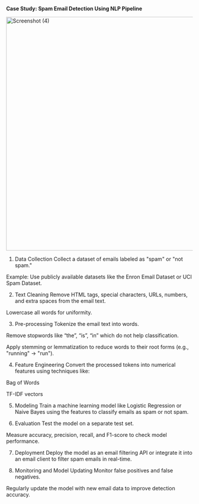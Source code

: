 **Case Study: Spam Email Detection Using NLP Pipeline**


<img width="860" height="630" alt="Screenshot (4)" src="https://github.com/user-attachments/assets/a7c30ae8-f692-4d75-bb96-2573064b5684" />

1. Data Collection
Collect a dataset of emails labeled as "spam" or "not spam."

Example: Use publicly available datasets like the Enron Email Dataset or UCI Spam Dataset.

2. Text Cleaning
Remove HTML tags, special characters, URLs, numbers, and extra spaces from the email text.

Lowercase all words for uniformity.

3. Pre-processing
Tokenize the email text into words.

Remove stopwords like “the”, “is”, “in” which do not help classification.

Apply stemming or lemmatization to reduce words to their root forms (e.g., "running" → "run").

4. Feature Engineering
Convert the processed tokens into numerical features using techniques like:

Bag of Words

TF-IDF vectors

5. Modeling
Train a machine learning model like Logistic Regression or Naive Bayes using the features to classify emails as spam or not spam.

6. Evaluation
Test the model on a separate test set.

Measure accuracy, precision, recall, and F1-score to check model performance.

7. Deployment
Deploy the model as an email filtering API or integrate it into an email client to filter spam emails in real-time.

8. Monitoring and Model Updating
Monitor false positives and false negatives.

Regularly update the model with new email data to improve detection accuracy.

